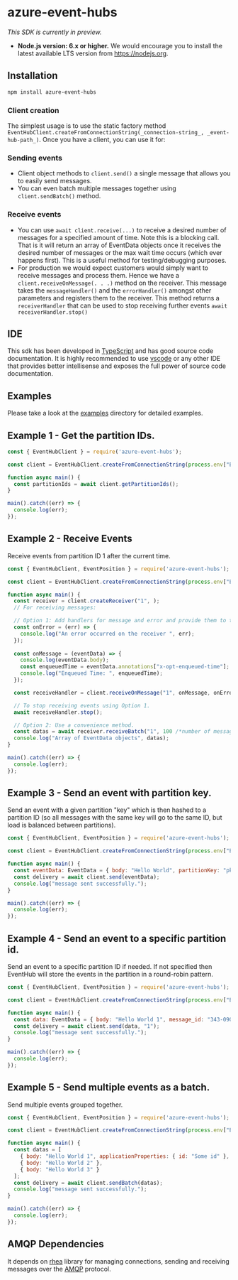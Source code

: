 azure-event-hubs
================

_This SDK is currently in preview._

- **Node.js version: 6.x or higher.** We would encourage you to install the latest available LTS version from https://nodejs.org.

## Installation ##
```bash
npm install azure-event-hubs
```

### Client creation
The simplest usage is to use the static factory method `EventHubClient.createFromConnectionString(_connection-string_, _event-hub-path_)`. Once you have a client, you can use it for:

### Sending events
- Client object methods to `client.send()` a single message that allows you to easily send messages.
- You can even batch multiple messages together using `client.sendBatch()` method.

### Receive events
- You can use `await client.receive(...)` to receive a desired number of messages for a specified amount of time. Note this is a blocking call. That is it will return an array of EventData objects
once it receives the desired number of messages or the max wait time occurs (which ever happens first). This is a useful method for testing/debugging purposes.
- For production we would expect customers would simply want to receive messages and process them. Hence we have a `client.receiveOnMessage(. . .)` method on the receiver.
This message takes the `messageHandler()` and the `errorHandler()` amongst other parameters and registers them to the receiver. This method returns a `receiverHandler` that can be used to 
stop receiving further events `await receiverHandler.stop()`

## IDE ##
This sdk has been developed in [TypeScript](https://typescriptlang.org) and has good source code documentation. It is highly recommended to use [vscode](https://code.visualstudio.com) or any other IDE that provides better intellisense and exposes the full power of source code documentation.

## Examples ##

Please take a look at the [examples](https://github.com/Azure/azure-event-hubs-node/tree/master/examples) directory for detailed examples.

## Example 1 - Get the partition IDs.

```js
const { EventHubClient } = require('azure-event-hubs');

const client = EventHubClient.createFromConnectionString(process.env["EVENTHUB_CONNECTION_STRING"], process.env["EVENTHUB_NAME"]);

function async main() {
  const partitionIds = await client.getPartitionIds();
}

main().catch((err) => {
  console.log(err);
});
```

## Example 2 - Receive Events

Receive events from partition ID 1 after the current time.

```js
const { EventHubClient, EventPosition } = require('azure-event-hubs');

const client = EventHubClient.createFromConnectionString(process.env["EVENTHUB_CONNECTION_STRING"], process.env["EVENTHUB_NAME"]);

function async main() {
  const receiver = client.createReceiver("1", );
  // For receiving messages:

  // Option 1: Add handlers for message and error and provide them to the start(). <<<<<<<<<<<<<<<
  const onError = (err) => {
    console.log("An error occurred on the receiver ", err);
  });
  
  const onMessage = (eventData) => {
    console.log(eventData.body);
    const enqueuedTime = eventData.annotations["x-opt-enqueued-time"];
    console.log("Enqueued Time: ", enqueuedTime);
  });

  const receiveHandler = client.receiveOnMessage("1", onMessage, onError, { eventPosition: EventPosition.fromEnqueuedTime(Date.now()) });

  // To stop receiving events using Option 1.
  await receiveHandler.stop();

  // Option 2: Use a convenience method.
  const datas = await receiver.receiveBatch("1", 100 /*number of messages*/, 20 /*amount of time in seconds the receiver should run. Default 60 seconds.*/, { eventPosition: EventPosition.fromEnqueuedTime(Date.now()) });
  console.log("Array of EventData objects", datas);
}

main().catch((err) => {
  console.log(err);
});
```

## Example 3 - Send an event with partition key.

Send an event with a given partition "key" which is then hashed to a partition ID (so all messages with the same key will go to the same ID, but load is balanced between partitions). 

```js
const { EventHubClient, EventPosition } = require('azure-event-hubs');

const client = EventHubClient.createFromConnectionString(process.env["EVENTHUB_CONNECTION_STRING"], process.env["EVENTHUB_NAME"]);

function async main() {
  const eventData: EventData = { body: "Hello World", partitionKey: "pk12345"};
  const delivery = await client.send(eventData);
  console.log("message sent successfully.");
}

main().catch((err) => {
  console.log(err);
});
```

## Example 4 - Send an event to a specific partition id.

Send an event to a specific partition ID if needed. If not specified then EventHub will store the events in the partition in a round-robin pattern.

```js
const { EventHubClient, EventPosition } = require('azure-event-hubs');

const client = EventHubClient.createFromConnectionString(process.env["EVENTHUB_CONNECTION_STRING"], process.env["EVENTHUB_NAME"]);

function async main() {
  const data: EventData = { body: "Hello World 1", message_id: "343-0909-5454-23423-54543" };
  const delivery = await client.send(data, "1");
  console.log("message sent successfully.");
}

main().catch((err) => {
  console.log(err);
});
```

## Example 5 - Send multiple events as a batch. 

Send multiple events grouped together.

```js
const { EventHubClient, EventPosition } = require('azure-event-hubs');

const client = EventHubClient.createFromConnectionString(process.env["EVENTHUB_CONNECTION_STRING"], process.env["EVENTHUB_NAME"]);

function async main() {
  const datas = [
    { body: "Hello World 1", applicationProperties: { id: "Some id" }, partitionKey: "pk786" },
    { body: "Hello World 2" },
    { body: "Hello World 3" }
  ];
  const delivery = await client.sendBatch(datas);
  console.log("message sent successfully.");
}

main().catch((err) => {
  console.log(err);
});
```

## AMQP Dependencies ##
It depends on [rhea](https://github.com/amqp/rhea) library for managing connections, sending and receiving messages over the [AMQP](http://docs.oasis-open.org/amqp/core/v1.0/os/amqp-core-complete-v1.0-os.pdf) protocol.